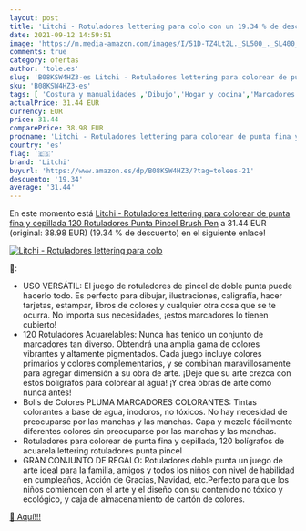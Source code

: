 ```yaml
---
layout: post
title: 'Litchi - Rotuladores lettering para colo con un 19.34 % de descuento'
date: 2021-09-12 14:59:51
image: 'https://m.media-amazon.com/images/I/51D-TZ4Lt2L._SL500_._SL400_.jpg'
comments: true
category: ofertas
author: 'tole.es'
slug: 'B08KSW4HZ3-es Litchi - Rotuladores lettering para colorear de punta fina...'
sku: 'B08KSW4HZ3-es'
tags: [ 'Costura y manualidades','Dibujo','Hogar y cocina','Marcadores','Materiales de dibujo','colorear','litchi','rotuladores', ]
actualPrice: 31.44 EUR
currency: EUR
price: 31.44
comparePrice: 38.98 EUR
prodname: 'Litchi - Rotuladores lettering para colorear de punta fina y cepillada  120 Rotuladores Punta Pincel Brush Pen'
country: 'es'
flag: '🇪🇸'
brand: 'Litchi'
buyurl: 'https://www.amazon.es/dp/B08KSW4HZ3/?tag=tolees-21'
descuento: '19.34'
average: '31.44'
---
```


En este momento está [Litchi - Rotuladores lettering para colorear de punta fina y cepillada  120 Rotuladores Punta Pincel Brush Pen](https://www.amazon.es/dp/B08KSW4HZ3/?tag=tolees-21) a 31.44 EUR (original: 38.98 EUR) (19.34 %  de descuento) en el siguiente enlace!

[![Litchi - Rotuladores lettering para colo](https://m.media-amazon.com/images/I/51D-TZ4Lt2L._SL500_._SL400_.jpg)](https://www.amazon.es/dp/B08KSW4HZ3/?tag=tolees-21)

🔎:

- USO VERSÁTIL: El juego de rotuladores de pincel de doble punta puede hacerlo todo. Es perfecto para dibujar, ilustraciones, caligrafía, hacer tarjetas, estampar, libros de colores y cualquier otra cosa que se te ocurra. No importa sus necesidades, ¡estos marcadores lo tienen cubierto!
- 120 Rotuladores Acuarelables: Nunca has tenido un conjunto de marcadores tan diverso. Obtendrá una amplia gama de colores vibrantes y altamente pigmentados. Cada juego incluye colores primarios y colores complementarios, y se combinan maravillosamente para agregar dimensión a su obra de arte. ¡Deje que su arte crezca con estos bolígrafos para colorear al agua! ¡Y crea obras de arte como nunca antes!
- Bolis de Colores PLUMA MARCADORES COLORANTES: Tintas colorantes a base de agua, inodoros, no tóxicos. No hay necesidad de preocuparse por las manchas y las manchas. Capa y mezcle fácilmente diferentes colores sin preocuparse por las manchas y las manchas.
- Rotuladores para colorear de punta fina y cepillada, 120 bolígrafos de acuarela lettering rotuladores punta pincel
- GRAN CONJUNTO DE REGALO: Rotuladores doble punta un juego de arte ideal para la familia, amigos y todos los niños con nivel de habilidad en cumpleaños, Acción de Gracias, Navidad, etc.Perfecto para que los niños comiencen con el arte y el diseño con su contenido no tóxico y ecológico, y caja de almacenamiento de cartón de colores.

[🛒 Aquí!!!](https://www.amazon.es/dp/B08KSW4HZ3/?tag=tolees-21)
